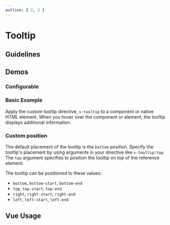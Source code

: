 ```yaml
---
outline: [ 2, 3 ]
---
```


<script setup>
import TooltipConfigurable from '@/../component-demos/tooltip/examples/TooltipConfigurable.vue';
import TooltipBasic from '@/../component-demos/tooltip/examples/TooltipBasic.vue';
import TooltipPosition from '@/../component-demos/tooltip/examples/TooltipPosition.vue';

const controlsConfig = [
	{
		name: 'position',
		type: 'radio',
		options: [
			'bottom',
			'top',
			'left',
			'right'
		]
	},
	{
		name: 'textContent',
		type: 'text',
		initial: 'Tooltip text'
	}
];

</script>

# Tooltip

## Guidelines

## Demos

### Configurable

<cdx-demo-wrapper :controls-config="controlsConfig">
<template v-slot:demo="{ propValues }">
	<tooltip-configurable v-bind="propValues" />
</template>
</cdx-demo-wrapper>


### Basic Example

Apply the custom tooltip directive, `v-tooltip` to a component or native HTML element.
When you hover over the component or element, the tooltip displays additional information.

<cdx-demo-wrapper>
<template v-slot:demo>
	<tooltip-basic />
</template>

<template v-slot:code>

:::code-group

<<< @/../component-demos/tooltip/examples/TooltipBasic.vue [NPM]

<<< @/../component-demos/tooltip/examples-mw/TooltipBasic.vue [MediaWiki]

:::

</template>

</cdx-demo-wrapper>

### Custom position

The default placement of the tooltip is the `bottom` position.
Specify the tooltip's placement by using arguments in your directive like `v-tooltip:top`.
The `top` argument specifies to position the tooltip on top of the reference element.

The tooltip can be positioned to these values:
- `bottom`, `bottom-start`, `bottom-end`
- `top`, `top-start`, `top-end`
- `right`, `right-start`, `right-end`
- `left`, `left-start`, `left-end`

<cdx-demo-wrapper>
<template v-slot:demo>
	<tooltip-position />
</template>

<template v-slot:code>

:::code-group

<<< @/../component-demos/tooltip/examples/TooltipPosition.vue [NPM]

<<< @/../component-demos/tooltip/examples-mw/TooltipPosition.vue [MediaWiki]

:::

</template>

</cdx-demo-wrapper>

## Vue Usage